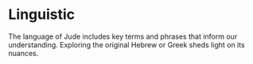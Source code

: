 # Linguistic

The language of Jude includes key terms and phrases that inform our understanding. Exploring the original Hebrew or Greek sheds light on its nuances.

